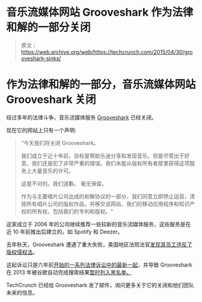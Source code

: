 # 音乐流媒体网站 Grooveshark 作为法律和解的一部分关闭

> 原文：<https://web.archive.org/web/https://techcrunch.com/2015/04/30/grooveshark-sinks/>

# 作为法律和解的一部分，音乐流媒体网站 Grooveshark 关闭

经过多年的法律斗争，音乐流媒体服务 [Grooveshark](https://web.archive.org/web/20230228073504/http://www.grooveshark.com/) 已经关闭。

现在它的网站上只有一个声明:

> “今天我们将关闭 Grooveshark。
> 
> 我们成立于近十年前，目标是帮助乐迷分享和发现音乐。但是尽管出于好意，我们还是犯了非常严重的错误。我们未能从版权所有者那里获得这项服务上大量音乐的许可。
> 
> 这是不对的。我们道歉。
> 毫无保留。
> 
> 作为与主要唱片公司达成的和解协议的一部分，我们同意立即停止运营，清除所有唱片公司的版权作品，并移交该网站、我们的移动应用程序和知识产权的所有权，包括我们的专利和版权。"

这家成立于 2006 年的公司继续推荐一些较新的音乐流媒体服务，这些服务是在近 10 年前推出后建立的，如 Spotify 和 Deezer。

去年秋天，Grooveshark 遭遇了重大失败，美国地区法院法官[发现其员工违反了版权侵权法](https://web.archive.org/web/20230228073504/http://www.theverge.com/2014/10/1/6880735/labels-get-huge-victory-in-grooveshark-lawsuit)。

这起诉讼只是六年前[开始的一系列法律诉讼中的最新一起](https://web.archive.org/web/20230228073504/http://www.theverge.com/2012/2/21/2814690/grooveshark-lawsuit-court-case-international)，并导致 Grooveshark 在 2013 年被谷歌自动完成搜索结果[暂时列入黑名单。](https://web.archive.org/web/20230228073504/https://techcrunch.com/2013/07/23/grooveshark-makes-the-google-autosuggest-blacklist-joining-the-pirate-bay-and-others/)

TechCrunch 已经给 Grooveshark 发了邮件，询问更多关于它的关闭和他们团队未来的信息。